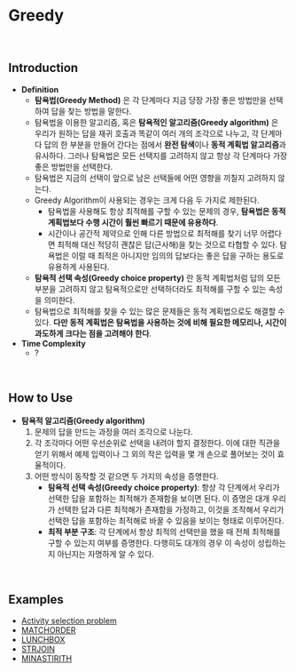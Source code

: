 # Greedy

<br>

## Introduction
- **Definition**
  - **탐욕법(Greedy Method)** 은 각 단계마다 지금 당장 가장 좋은 방법만을 선택하여 답을 찾는 방법을 말한다.
  - 탐욕법을 이용한 알고리즘, 혹은 **탐욕적인 알고리즘(Greedy algorithm)** 은 우리가 원하는 답을 재귀 호출과 똑같이 여러 개의 조각으로 나누고, 각 단계마다 답의 한 부분을 만들어 간다는 점에서 **완전 탐색**이나 **동적 계획법 알고리즘**과 유사하다. 그러나 탐욕법은 모든 선택지를 고려하지 않고 항상 각 단계마다 가장 좋은 방법만을 선택한다.
  - 탐욕법은 지금의 선택이 앞으로 남은 선택들에 어떤 영향을 끼칠지 고려하지 않는다.
  - Greedy Algorithm이 사용되는 경우는 크게 다음 두 가지로 제한된다.
    - 탐욕법을 사용해도 항상 최적해를 구할 수 있는 문제의 경우, **탐욕법은 동적 계획법보다 수행 시간이 훨씬 빠르기 때문에 유용하다**.
    - 시간이나 공간적 제약으로 인해 다른 방법으로 최적해를 찾기 너무 어렵다면 최적해 대신 적당히 괜찮은 답(근사해)을 찾는 것으로 타협할 수 있다. 탐욕법은 이럴 때 최적은 아니지만 임의의 답보다는 좋은 답을 구하는 용도로 유용하게 사용된다.
  - **탐욕적 선택 속성(Greedy choice property)** 란 동적 계획법처럼 답의 모든 부분을 고려하지 않고 탐욕적으로만 선택하더라도 최적해를 구할 수 있는 속성을 의미한다.
  - 탐욕법으로 최적해를 찾을 수 있는 많은 문제들은 동적 계획법으로도 해결할 수 있다. **다만 동적 계획법은 탐욕법을 사용하는 것에 비해 필요한 메모리나, 시간이 과도하게 크다는 점을 고려해야 한다**.
- **Time Complexity**
  - ?
<br>

## How to Use
- **탐욕적 알고리즘(Greedy algorithm)**
  1. 문제의 답을 만드는 과정을 여러 조각으로 나눈다.
  2. 각 조각마다 어떤 우선순위로 선택을 내려야 할지 결정한다. 이에 대한 직관을 얻기 위해서 예제 입력이나 그 외의 작은 입력을 몇 개 손으로 풀어보는 것이 효율적이다.
  3. 어떤 방식이 동작할 것 같으면 두 가지의 속성을 증명한다.
      - **탐욕적 선택 속성(Greedy choice property)**: 항상 각 단계에서 우리가 선택한 답을 포함하는 최적해가 존재함을 보이면 된다. 이 증명은 대개 우리가 선택한 답과 다른 최적해가 존재함을 가정하고, 이것을 조작해서 우리가 선택한 답을 포함하는 최적해로 바꿀 수 있음을 보이는 형태로 이루어진다.
      - **최적 부분 구조**: 각 단계에서 항상 최적의 선택만을 했을 때 전체 최적해를 구할 수 있는지 여부를 증명한다. 다행히도 대개의 경우 이 속성이 성립하는지 아닌지는 자명하게 알 수 있다.
<br>

## Examples
- [Activity selection problem](https://en.wikipedia.org/wiki/Activity_selection_problem#:~:text=The%20activity%20selection%20problem%20is,finish%20time%20(fi).)
- [MATCHORDER](https://github.com/HyunJinNo/Algorithm/blob/main/Greedy/MATCHORDER.java)
- [LUNCHBOX](https://github.com/HyunJinNo/Algorithm/blob/main/Greedy/LUNCHBOX.java)
- [STRJOIN](https://github.com/HyunJinNo/Algorithm/blob/main/Greedy/STRJOIN.java)
- [MINASTIRITH](https://github.com/HyunJinNo/Algorithm/blob/main/Greedy/MINASTIRITH.java)
